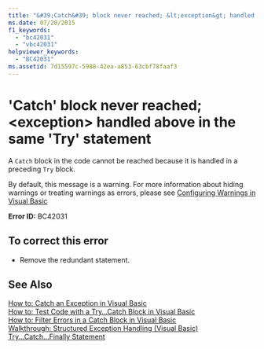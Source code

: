 ```yaml
---
title: "&#39;Catch&#39; block never reached; &lt;exception&gt; handled above in the same &#39;Try&#39; statement"
ms.date: 07/20/2015
f1_keywords: 
  - "bc42031"
  - "vbc42031"
helpviewer_keywords: 
  - "BC42031"
ms.assetid: 7d15597c-5988-42ea-a853-63cbf78faaf3
---
```

# &#39;Catch&#39; block never reached; &lt;exception&gt; handled above in the same &#39;Try&#39; statement
A `Catch` block in the code cannot be reached because it is handled in a preceding `Try` block.  
  
 By default, this message is a warning. For more information about hiding warnings or treating warnings as errors, please see [Configuring Warnings in Visual Basic](/visualstudio/ide/configuring-warnings-in-visual-basic)  
  
 **Error ID:** BC42031  
  
## To correct this error  
  
-   Remove the redundant statement.  
  
## See Also  
 [How to: Catch an Exception in Visual Basic](http://msdn.microsoft.com/library/f3063c89-d2bf-49b1-91b5-b87edfb18b95)  
 [How to: Test Code with a Try…Catch Block in Visual Basic](http://msdn.microsoft.com/library/8368e205-ed73-4185-a247-af84fb4fafa9)  
 [How to: Filter Errors in a Catch Block in Visual Basic](http://msdn.microsoft.com/library/85964d0a-56e7-4301-a96e-5eaea23b7b9b)  
 [Walkthrough: Structured Exception Handling (Visual Basic)](http://msdn.microsoft.com/library/440da655-4b32-490b-8b16-bfe46f41fa76)  
 [Try...Catch...Finally Statement](../../visual-basic/language-reference/statements/try-catch-finally-statement.md)
